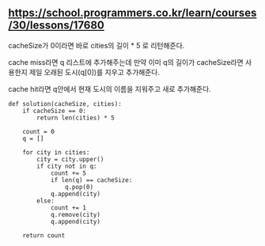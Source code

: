 ## https://school.programmers.co.kr/learn/courses/30/lessons/17680

cacheSize가 0이라면 바로 cities의 길이 * 5 로 리턴해준다.

cache miss라면 q 리스트에 추가해주는데 만약 이미 q의 길이가 cacheSize라면 사용한지 제일 오래된 도시(q[0])를 지우고 추가해준다.   

cache hit라면 q안에서 현재 도시의 이름을 지워주고 새로 추가해준다.


```
def solution(cacheSize, cities):
    if cacheSize == 0:
        return len(cities) * 5
    
    count = 0
    q = []

    for city in cities:
        city = city.upper()
        if city not in q:
            count += 5
            if len(q) == cacheSize:
                q.pop(0)
            q.append(city)
        else:
            count += 1
            q.remove(city)
            q.append(city)
            
    return count